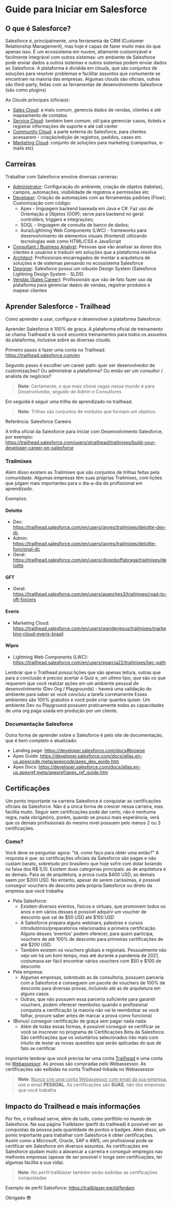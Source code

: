 # Guide para Iniciar em Salesforce

## O que é Salesforce?
Salesforce é, principalmente, uma ferramenta de CRM (Customer Relationship Management), mas hoje é capaz de fazer muito mais do que apenas isso.
É um ecossistema em nuvem, altamente customizável e facilmente integrável com outros sistemas: um ambiente de Salesforce pode enviar dados a outros sistemas e outros sistemas podem enviar dados ao Salesforce.
A plataforma é dividida em clouds, que são conjuntos de soluções para resolver problemas e facilitar assuntos que comumente se encontram na maioria das empresas.
Algumas clouds são oficiais, outras são third-party, feitas com as ferramentas de desenvolvimento Salesforce (são como plugins)

As Clouds principais (oficiais):
- <u>Sales Cloud</u>: a mais comum, gerencia dados de vendas, clientes e até mapeamento de contatos
- <u>Service Cloud</u>: também bem comum; util para gerenciar casos, tickets e registrar informações de suporte e até call center
- <u>Community Cloud</u>: a parte externa do Salesforce, para clientes acessarem - criação/edição de registros, pedidos, cases etc
- <u>Marketing Cloud</u>: conjunto de soluções para marketing (campanhas, e-mails etc)

## Carreiras
Trabalhar com Salesforce envolve diversas carreiras:
- <u>Administrator</u>:
Configuração do ambiente, criação de objetos (tabelas), campos, automações, visibilidade de registros e permissões etc
- <u>Developer</u>:
Criação de automações com as ferramentas padrões (Flow); Customização com código: 
  - Apex - linguagem backend baseada em Java e C#. Faz uso de Orientação a Objetos (OOP); serve para backend no geral: controllers, triggers e integrações; 
  - SOQL - linguagem de consulta de banco de dados; 
  - Aura/Lightning Web Components (LWC) - frameworks para desenvolvimento de elementos visuais (frontend) utilizando tecnologias web como HTML/CSS e JavaScript
- <u>Consultant / Business Analyst</u>:
Pessoas que vão analisar as dores dos clientes e usuários e traduzir em soluções que a plataforma resolva
- <u>Architect</u>:
Profissionais encarregados de montar a arquitetura de soluções e de sistemas pensando no ecossistema Salesforce
- <u>Designer</u>:
Salesforce possui um robusto Design System (Salesforce Lightning Design System - SLDS)
- <u>Vendas (Sales Career)</u>:
Profissionais que vão de fato fazer uso da plataforma para gerenciar dados de vendas, registrar produtos e mapear clientes


## Aprender Salesforce - Trailhead
Como aprender a usar, configurar e desenvolver a plataforma Salesforce:

Aprender Salesforce é 100% de graça. 
A plataforma oficial de treinamento se chama Trailhead e lá você encontra treinamentos para todos os assuntos da plataforma, inclusive sobre as diversas clouds.

Primeiro passo é fazer uma conta no Trailhead: https://trailhead.salesforce.com/en

Segundo passo é escolher um career path: quer ser desenvolvedor de customizações? Ou administrar a plataforma? Ou então ser um consultor / analista de negócios?
> **Note**:
> Certamente, o que mais chove vagas nesse mundo é para Desenvolvedor, seguido de Admin e Consultores

Em seguida é seguir uma trilha de aprendizado no trailhead. 
> **Note**:
> Trilhas são conjuntos de módulos que formam um objetivo.

Referência: Salesforce Careers

A trilha oficial da Salesforce para iniciar com Desenvolvimento Salesforce, por exemplo: 
https://trailhead.salesforce.com/users/strailhead/trailmixes/build-your-developer-career-on-salesforce

### Trailmixes
Além disso existem as Trailmixes que são conjuntos de trilhas feitas pela comunidade.
Algumas empresas têm suas próprias Trailmixes, com lições que julgam mais importantes para o dia-a-dia do profissional em aprendizado.

Exemplos: 

#### Deloitte
- Dev: https://trailhead.salesforce.com/en/users/jayres/trailmixes/deloitte-dev-dc
- Admin: https://trailhead.salesforce.com/en/users/jayres/trailmixes/deloitte-funcional-dc
- Geral: https://trailhead.salesforce.com/en/users/diogoboffabraga/trailmixes/deloitte

#### GFT
- Geral: https://trailhead.salesforce.com/en/users/asanches3/trailmixes/road-to-gft-forcers

#### Everis 
- Marketing Cloud: https://trailhead.salesforce.com/en/users/wanderjesus/trailmixes/marketing-cloud-everis-brasil

#### Wipro
- Lightning Web Components (LWC): https://trailhead.salesforce.com/en/users/egarcia22/trailmixes/lwc-path

	
Lembrar que o Trailhead possui lições que são apenas leitura, outras que para a conclusão é preciso acertar o Quiz e, um ultimo tipo, que são os que requerem que você realizar ações em um ambiente pessoal de desenvolvimento (Dev Org / Playgrounds) - haverá uma validação do ambiente para saber se você concluiu a tarefa corretamente
Esses ambientes são 100% gratuitos e você pode criar quantos quiser. Um ambiente Dev ou Playground possuem praticamente todas as capacidades de uma org paga usada em produção por um cliente.

### Documentação Salesforce
Outra forma de aprender sobre o Salesforce é pelo site de documentação, que é bem completo e atualizado:
- Landing page: https://developer.salesforce.com/docs#browse
- Apex Guide: https://developer.salesforce.com/docs/atlas.en-us.apexcode.meta/apexcode/apex_dev_guide.htm
- Apex Docs: https://developer.salesforce.com/docs/atlas.en-us.apexref.meta/apexref/apex_ref_guide.htm

## Certificações
Um ponto importante na carreira Salesforce é conquistar as certificações oficiais da Salesforce.
Não é a única forma de crescer nessa carreira, mas facilita muito. Seguir sem certificações pode dar certo, não é nenhuma regra, nada obrigatório, porém, quando se possui mais experiência, verá que os demais profissionais do mesmo nível possuem pelo menos 2 ou 3 certificações.

### Como?
Você deve se perguntar agora: "tá, como faço para obter uma então?"
A resposta é que: as certificações oficiais da Salesforce são pagas e não custam barato, sobretudo pro brasileiro que hoje sofre com dolar boiando na faixa dos R$ 5,10.
Existem duas categorias principais: as de arquitetura e as demais. Para as de arquitetura, a prova custa $400 USD; as demais saem por $200 USD.
No entanto, apesar de serem caríssimas, é possível conseguir vouchers de desconto pela própria Salesforce ou direto da empresa que você trabalha.
- Pela Salesforce:
  - Existem diversos eventos, fisicos e virtuais, que promovem todos os anos e em vários desses é possível adquirir um voucher de desconto que vai de $50 USD até $150 USD
  - A Salesforce prepara alguns webinars, palestras e cursos introdutórios/preparatórios relacionados a primeira certificação. Alguns desses 'eventos' podem oferecer, para quem participa, vouchers de até 100% de desconto para primeiras certificações de até $200 USD.
  - Também existem os vouchers globais e regionais. Pessoalmente não vejo um há um bom tempo, mas até durante a pandemia de 2021, costumava ser fácil encontrar vários vouchers com $50 e $100 de desconto
- Pela empresa:
  - Algumas empresas, sobretudo as de consultoria, possuem parceria com a Salesforce e conseguem um pacote de vouchers de 100% de desconto para diversas provas, incluindo até as de arquitetura em alguns casos.
  - Outras, que não possuem essa parceria suficiente para garantir vouchers, podem oferecer reembolso quando o profissional conquista a certificação (a maioria não vai te reembolsar se você falhar, procure saber antes de marcar a prova como funciona)
- (Bonus) conseguir certificação de graça sem pagar nada nada:
  - Além de todas essas formas, é possível conseguir se certificar se você se inscrever no programa de Certificações Beta da Salesforce. São certificações que os voluntários selecionados irão mais com intuito de testar as novas questões que serão aplicadas do que de fato se certificar.

Importante lembrar que você precisa ter uma conta [Trailhead](https://trailhead.salesforce.com/) e uma conta no [Webassessor](https://www.webassessor.com/).
As provas são compradas pelo Webassessor.
As certificações são exibidas na conta Trailhead linkada no Webassessor

> **Note**:
> <u>Nunca crie uma conta Webassessor com email da sua empresa</u>, use o email **PESSOAL**. As certificações são **SUAS**, não das empresas que você trabalha

## Impacto do Trailhead e mais informações
Por fim, o trailhead serve, além de tudo, como portfólio no mundo de Salesforce. Na sua página Trailblazer (perfil do trailhead) é possível ver as conquistas da pessoa pela quantidade de pontos e badges. Além disso, um ponto importante para trabalhar com Salesforce é obter certificações. Assim como a Microsoft, Oracle, SAP e AWS, um profissional pode se certificar em Salesforce em diversos assuntos.
As certificações em Salesforce ajudam muito a alavancar a carreira e conseguir empregos nas melhores empresas (apesar de ser possível ir longe sem certificações, ter algumas facilita a sua vida).

> **Note**: 
> No perfil trailblazer também serão exibidas as certificações conquistadas

Exemplo de perfil Salesforce:
https://trailblazer.me/id/ferdam


Obrigado 😎

